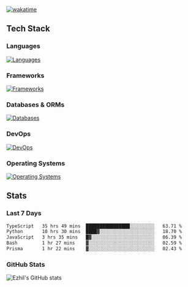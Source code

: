 [![wakatime](https://wakatime.com/badge/user/e780b5d2-6a76-4fde-a594-4ff159327ad3.svg)](https://wakatime.com/@e780b5d2-6a76-4fde-a594-4ff159327ad3)

## Tech Stack

### Languages

[![Languages](https://skillicons.dev/icons?i=python,java,kotlin,javascript,typescript,php,go,rust&theme=dark)](https://skillicons.dev)

### Frameworks

[![Frameworks](https://skillicons.dev/icons?i=react,next,tailwind,express,flask,jquery,bootstrap&theme=dark)](https://skillicons.dev)

### Databases & ORMs

[![Databases](https://skillicons.dev/icons?i=mysql,postgres,mongodb,prisma&theme=dark)](https://skillicons.dev)

### DevOps

[![DevOps](https://skillicons.dev/icons?i=aws,azure,gcp,cloudflare,vercel,docker,git,github,githubactions,nginx&theme=dark)](https://skillicons.dev)

### Operating Systems

[![Operating Systems](https://skillicons.dev/icons?i=windows,ubuntu&theme=dark)](https://skillicons.dev)

## Stats

### Last 7 Days

<!--START_SECTION:waka-->

```txt
TypeScript   35 hrs 49 mins  ████████████████░░░░░░░░░   63.71 %
Python       10 hrs 30 mins  ████▓░░░░░░░░░░░░░░░░░░░░   18.70 %
JavaScript   3 hrs 35 mins   █▓░░░░░░░░░░░░░░░░░░░░░░░   06.39 %
Bash         1 hr 27 mins    ▓░░░░░░░░░░░░░░░░░░░░░░░░   02.59 %
Prisma       1 hr 22 mins    ▓░░░░░░░░░░░░░░░░░░░░░░░░   02.43 %
```

<!--END_SECTION:waka-->

### GitHub Stats

![Ezhil's GitHub stats](https://github-readme-stats.vercel.app/api?username=ezhil56x&theme=dark&show_icons=true)
